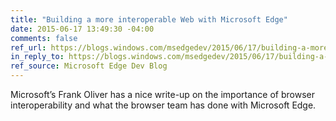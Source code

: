 ```yaml
---
title: "Building a more interoperable Web with Microsoft Edge"
date: 2015-06-17 13:49:30 -04:00
comments: false
ref_url: https://blogs.windows.com/msedgedev/2015/06/17/building-a-more-interoperable-web-with-microsoft-edge/
in_reply_to: https://blogs.windows.com/msedgedev/2015/06/17/building-a-more-interoperable-web-with-microsoft-edge/
ref_source: Microsoft Edge Dev Blog
---
```


Microsoft’s Frank Oliver has a nice write-up on the importance of browser interoperability and what the browser team has done with Microsoft Edge.